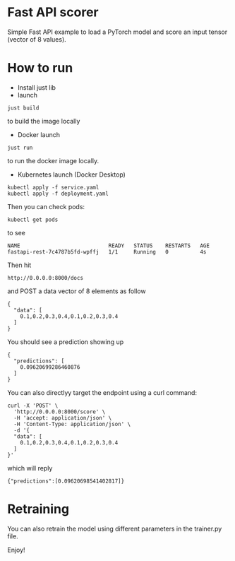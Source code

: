 # Fast API scorer

Simple Fast API example to load a PyTorch model and score an input tensor (vector of 8 values).

# How to run
- Install just lib
- launch
```
just build
```
to build the image locally

- Docker launch
```
just run
```
to run the docker image locally.

- Kubernetes launch (Docker Desktop)
```
kubectl apply -f service.yaml
kubectl apply -f deployment.yaml
```

Then you can check pods:
```
kubectl get pods
```

to see
```
NAME                            READY   STATUS    RESTARTS   AGE
fastapi-rest-7c4787b5fd-wpffj   1/1     Running   0          4s
```

Then hit
```
http://0.0.0.0:8000/docs
```

and POST a data vector of 8 elements as follow
```
{
  "data": [
    0.1,0.2,0.3,0.4,0.1,0.2,0.3,0.4
  ]
}
```

You should see a prediction showing up
```
{
  "predictions": [
    0.09620699286460876
  ]
}
```

You can also directlyy target the endpoint using a curl command:
```
curl -X 'POST' \
  'http://0.0.0.0:8000/score' \
  -H 'accept: application/json' \
  -H 'Content-Type: application/json' \
  -d '{
  "data": [
    0.1,0.2,0.3,0.4,0.1,0.2,0.3,0.4
  ]
}'
```
which will reply
```
{"predictions":[0.09620698541402817]}
```

# Retraining
You can also retrain the model using different parameters in the trainer.py file.

Enjoy!
